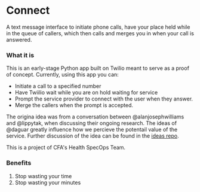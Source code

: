 Connect
=======

A text message interface to initiate phone calls, have your place held while in the queue of callers, which then calls and merges you in when your call is answered.

### What it is

This is an early-stage Python app built on Twilio meant to serve as a proof of concept. Currently, using this app you can:

- Initiate a call to a specified number
- Have Twiilio wait while you are on hold waiting for service
- Prompt the service provider to connect with the user when they answer.
- Merge the callers when the prompt is accepted.

The origina idea was from a conversation between @alanjosephwilliams and @lippytak, when discussing their ongoing research. The ideas of @daguar greatly influence how we percieve the potentail value of the service. Further discussion of the idea can be found in the [ideas repo](https://github.com/codeforamerica/health-project-ideas/issues/38).

This is a project of CFA's Health SpecOps Team.

### Benefits
1. Stop wasting your time
2. Stop wasting your minutes
